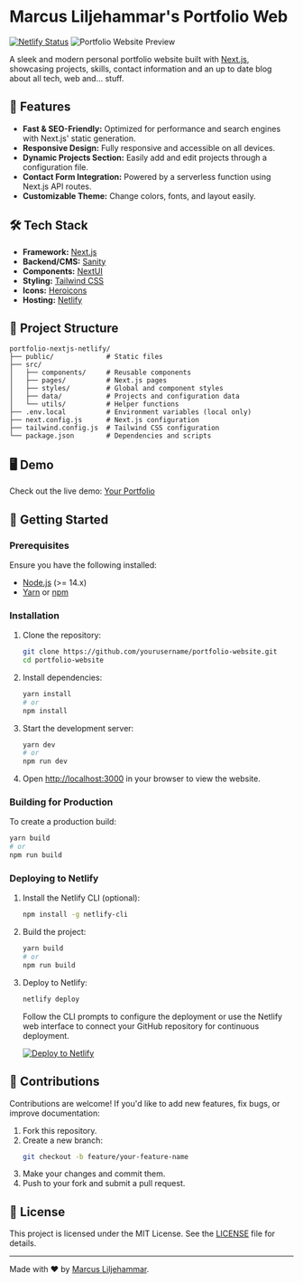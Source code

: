 # Marcus Liljehammar's Portfolio Web
[![Netlify Status](https://api.netlify.com/api/v1/badges/46648482-644c-4c80-bafb-872057e51b6b/deploy-status)](https://app.netlify.com/sites/next-dev-starter/deploys)
![Portfolio Website Preview](https://marcusliljehammar.se/_next/image?url=https%3A%2F%2Fcdn.sanity.io%2Fimages%2Ff8yoduqd%2Fproduction%2Fc135892054f69a58d3eaa66c374cd8b4333e03bc-1200x500.webp&w=1920&q=50)

A sleek and modern personal portfolio website built with [Next.js](https://nextjs.org/), showcasing projects, skills, contact information and an up to date blog about all tech, web and... stuff.

## 🚀 Features

- **Fast & SEO-Friendly:** Optimized for performance and search engines with Next.js' static generation.
- **Responsive Design:** Fully responsive and accessible on all devices.
- **Dynamic Projects Section:** Easily add and edit projects through a configuration file.
- **Contact Form Integration:** Powered by a serverless function using Next.js API routes.
- **Customizable Theme:** Change colors, fonts, and layout easily.

## 🛠️ Tech Stack

- **Framework:** [Next.js](https://nextjs.org/)
- **Backend/CMS:** [Sanity](https://sanity.io/)
- **Components:** [NextUI](https://nextui.org/)
- **Styling:** [Tailwind CSS](https://tailwindcss.com/)
- **Icons:** [Heroicons](https://heroicons.com/)
- **Hosting:** [Netlify](https://www.netlify.com/)

## 📂 Project Structure

```
portfolio-nextjs-netlify/
├── public/             # Static files
├── src/
│   ├── components/     # Reusable components
│   ├── pages/          # Next.js pages
│   ├── styles/         # Global and component styles
│   ├── data/           # Projects and configuration data
│   └── utils/          # Helper functions
├── .env.local          # Environment variables (local only)
├── next.config.js      # Next.js configuration
├── tailwind.config.js  # Tailwind CSS configuration
└── package.json        # Dependencies and scripts
```

## 🖥️ Demo

Check out the live demo: [Your Portfolio](https://www.marcusliljehammar.se)

## 🔧 Getting Started

### Prerequisites

Ensure you have the following installed:

- [Node.js](https://nodejs.org/) (>= 14.x)
- [Yarn](https://yarnpkg.com/) or [npm](https://www.npmjs.com/)

### Installation

1. Clone the repository:

   ```bash
   git clone https://github.com/yourusername/portfolio-website.git
   cd portfolio-website
   ```

2. Install dependencies:

   ```bash
   yarn install
   # or
   npm install
   ```

3. Start the development server:

   ```bash
   yarn dev
   # or
   npm run dev
   ```

4. Open [http://localhost:3000](http://localhost:3000) in your browser to view the website.

### Building for Production

To create a production build:

```bash
yarn build
# or
npm run build
```

### Deploying to Netlify

1. Install the Netlify CLI (optional):

   ```bash
   npm install -g netlify-cli
   ```

2. Build the project:

   ```bash
   yarn build
   # or
   npm run build
   ```

3. Deploy to Netlify:

   ```bash
   netlify deploy
   ```

   Follow the CLI prompts to configure the deployment or use the Netlify web interface to connect your GitHub repository for continuous deployment.

   [![Deploy to Netlify](https://www.netlify.com/img/deploy/button.svg)](https://app.netlify.com/start/deploy?repository=https://github.com/netlify-templates/next-netlify-starter&utm_source=github&utm_medium=nextstarter-cs&utm_campaign=devex-cs)

## 🤝 Contributions

Contributions are welcome! If you'd like to add new features, fix bugs, or improve documentation:

1. Fork this repository.
2. Create a new branch:
   ```bash
   git checkout -b feature/your-feature-name
   ```
3. Make your changes and commit them.
4. Push to your fork and submit a pull request.

## 📜 License

This project is licensed under the MIT License. See the [LICENSE](LICENSE) file for details.

---

Made with ❤️ by [Marcus Liljehammar](https://www.marcusliljehammar.se).